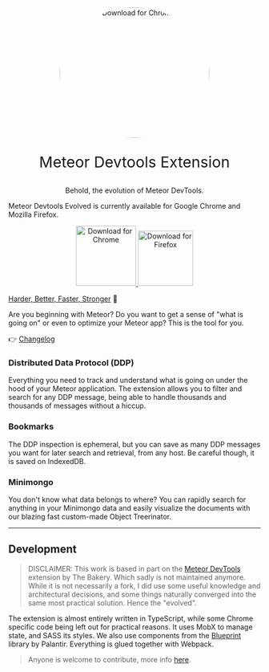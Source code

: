 <div align="center" style="text-align: center">

<img style="border-radius: 50%;" width="300px" height="260px" src="https://media.giphy.com/media/Pt2yOXUALOhpB5dpiM/giphy.gif" alt="Download for Chrome" />


<p style="font-size: 30px">
Meteor Devtools Extension
</p>
Behold, the evolution of Meteor DevTools.</p>
</div>



Meteor Devtools Evolved is currently available for Google Chrome and Mozilla Firefox.

<p align="center" >
    <a href="https://chrome.google.com/webstore/detail/meteor-devtools-evolved/ibniinmoafhgbifjojidlagmggecmpgf">
    <img width="120" src="https://img.shields.io/badge/%20-Chrome-orange?logo=google-chrome&logoColor=white" alt="Download for Chrome" />
    </a>
    <a href="https://addons.mozilla.org/en-US/firefox/addon/">
    <img width="110" src="https://img.shields.io/badge/%20-Firefox-red?logo=mozilla&logoColor=white" alt="Download for Firefox" />
    </a>
</p>

[Harder, Better, Faster, Stronger](https://www.youtube.com/watch?v=gAjR4_CbPpQ) :rocket:

Are you beginning with Meteor? Do you want to get a sense of "what is going on" or even to optimize your Meteor app? This is the tool for you.

:point_right: [Changelog](CHANGELOG.md)

### Distributed Data Protocol (DDP)

Everything you need to track and understand what is going on under the hood of your Meteor application. The extension allows you to filter and search for any DDP message, being able to handle thousands and thousands of messages without a hiccup.

### Bookmarks

The DDP inspection is ephemeral, but you can save as many DDP messages you want for later search and retrieval, from any host. Be careful though, it is saved on IndexedDB.

### Minimongo

You don't know what data belongs to where? You can rapidly search for anything in your Minimongo data and easily visualize the documents with our blazing fast custom-made Object Treerinator.

---

## Development

> DISCLAIMER: This work is based in part on the [Meteor DevTools](https://github.com/bakery/meteor-devtools) extension by The Bakery. Which sadly is not maintained anymore. While it is not necessarily a fork, I did use some useful knowledge and architectural decisions, and some things naturally converged into the same most practical solution. Hence the "evolved".

The extension is almost entirely written in TypeScript, while some Chrome specific code being left out for practical reasons. It uses MobX to manage state, and SASS its styles. We also use components from the [Blueprint](https://github.com/palantir/blueprint) library by Palantir. Everything is glued together with Webpack.

> Anyone is welcome to contribute, more info [here](CONTRIBUTING.md).
